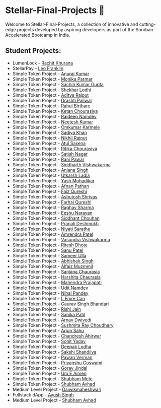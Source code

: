 # Stellar-Final-Projects 🌌

Welcome to Stellar-Final-Projects, a collection of innovative and cutting-edge projects developed by aspiring developers as part of the Soroban Accelerated Bootcamp in India. 

## Student Projects:

- LumenLock - [Rachit Khurana](https://github.com/notnotrachit/lumenlock)
- StellarPay - [Leo Franklin](https://github.com/LeoFranklin015/StellarPay)
- Simple Token Project - [Anuraj Kumar](https://github.com/anurajkumarchaurasiya/blockchain)
- Simple Token Project - [Monika Parmar](https://github.com/monika000000111111111/bgi1)
- Simple Token Project - [Sachin Kumar Gupta](https://github.com/0506CS201036/BLOCKCHAIN_BOOTCAMP)
- Simple Token Project - [Shekhar Lodhi](https://github.com/Shekharlodhi/soroban-birt)
- Simple Token Project - [Aditya Rajput](https://github.com/Aditya-cmd69/soroban_birts)
- Simple Token Project - [Drashti Paliwal](https://github.com/drashjumbo/soroban-birts)
- Simple Token Project - [Rahul Birthare](https://github.com/rahulbirthare/soroban_BansL)
- Simple Token Project - [Ketan Chourasiya](https://github.com/ketanchourasiya1/Bansal-)
- Simple Token Project - [Rajdeep Namdev](https://github.com/RajdeepNamdev018/Soroban_Birts)
- Simple Token Project - [Neetesh Kumar](https://github.com/Neetesh17/steller_birts7)
- Simple Token Project - [Omkumar Karmele](https://github.com/omkarmele10/Stellar-Birts_1)
- Simple Token Project - [Sadiya Khan](https://github.com/sadiyakhan2004/Risein-Final-Project)
- Simple Token Project - [Nikhil Rajput](https://github.com/nikhilrajput15/soroban-bansal)
- Simple Token Project - [Atul Saxena](https://github.com/Atul-Saxena/soroban-Birts) 
- Simple Token Project - [Ritika Chourasiya](https://github.com/riti46/soroban-Birts)
- Simple Token Project - [Satish Nagar](https://github.com/Satish-Nagar/my-first)
- Simple Token Project - [Rani Pawar](https://github.com/ranipawar7777/ranipawar0077birt--college)
- Simple Token Project - [Siddharth Vishwakarma](https://github.com/Siddharthvish07/soroban)
- Simple Token Project - [Anjana Singh](https://github.com/anjanasingh2003/soroban_1)
- Simple Token Project - [Utkarsh Ladla](https://github.com/utkarsh-ladla/Soroban-Final-Project)
- Simple Token Project - [Yash Mohadikar](https://github.com/Yashx073/Risein-Yash)
- Simple Token Project - [Afnan Pathan](https://github.com/Afnanpathan2004/Risen_Afnan)
- Simple Token Project - [Faiz Qureshi](https://github.com/FaizQureshi17/faizqureshibootcampfinalcase)
- Simple Token Project - [Ashutosh Shrivas](https://github.com/Ashutosh123098/Ashubansal)
- Simple Token Project - [Farhaj Qureshi](https://github.com/Farhajqureshi/FarhajQureshi-Bootcamp-finalCase)
- Simple Token Project - [Raghav Sharma](https://github.com/RaghavDandotiya/soroban_Birts)
- Simple Token Project - [Eeshu Narayan](https://github.com/eeshunarayan15/Soroban)
- Simple Token Project - [Siddhant Chouhan](https://github.com/siddhantchouhan1/sorobanbirt)
- Simple Token Project - [Pranali Deshmukh](https://github.com/Pranalideshmukh09/soroban_Birt_)
- Simple Token Project - [Niyati Sarathe](https://github.com/niyati-sarathe/soroban)
- Simple Token Project - [Amrendra Patel](https://github.com/Amrendra0/soroban-Birts)
- Simple Token Project - [Vasundra Vishwakarma](https://github.com/burj-khalifa/Solomon-Risein)
- Simple Token Project - [Ritesh Dhote](https://github.com/robotritesh/web3-birt)
- Simple Token Project - [Sanu Patel](https://github.com/sanupatel9229/soroban_birt_)
- Simple Token Project - [Sameer Ulla](https://github.com/sameerpathan91/soroban-Birt)
- Simple Token Project - [Abhishek Singh](https://github.com/abhii-coder/soroban)
- Simple Token Project - [Alfaiz Muzmmil](https://github.com/Alfu378/solo--bansal)
- Simple Token Project - [Sanjana Chaurasia](https://github.com/sanjnachaurasia/solo)
- Simple Token Project - [Harshita Chaurasia](https://github.com/HarshitaChaurasiaa/Soroban_Bansal)
- Simple Token Project - [Mahendra Prajapati](https://github.com/Mahendra9131/Mahendra-Prajapati1)
- Simple Token Project - [Udit Namdev](https://github.com/coderudit2003/uditbirt)
- Simple Token Project - [Nihal Pandey](https://github.com/Nihal-Pandey-2302/Final_Project)
- Simple Token Project - [İ. Emre Can](https://github.com/xKaramizah/Risein_Soroban_Bootcamp)
- Simple Token Project - [Gaurav Singh Bhandari](https://github.com/Gaurav7192/soroban-Birts)
- Simple Token Project - [Rishi Jain](https://github.com/rishihjain/Soroban-Accelerated-Bootcamp-in-India-Final-Project)
- Simple Token Project - [Sanika Patil](https://github.com/sanikapatil06/Sanika-RiseIn)
- Simple Token Project - [Arnav Dwivedi](https://github.com/arnav-1208/soroban-Birts)
- Simple Token Project - [Sushmita Ray Choudhary](https://github.com/sushcancode/Soroban_Birts)
- Simple Token Project - [Arjun Sahu](https://github.com/arjunsahu001/sotroban_bansal)
- Simple Token Project - [Chandresh Ahirwar](https://github.com/chandresh9399/birt)
- Simple Token Project - [Sohit Yadav](https://github.com/sohitydv/SOROBAN)
- Simple Token Project - [Deepak Lodha](https://github.com/deepaklodha532/contractrust)
- Simple Token Project - [Sakshi Shandilya](https://github.com/sakshishandilya123/soroban_birt_)
- Simple Token Project - [Pawan Verman](https://github.com/pawanverman393/soroban-3)
- Simple Token Project - [Priyanshu Goswami](https://github.com/Prince32277/bgi2)
- Simple Token Project - [Gorav Jindal](https://github.com/Gorav22/Soroban)
- Simple Token Project - [Um E Aimen](https://github.com/um-e-aimen/Rise-in)
- Simple Token Project - [Shubham Mete](https://github.com/Shubhammete/Soroban-Accelerated-Bootcamp-Final-Project)
- Simple Token Project - [Shubham Avhad](https://github.com/savhad2510/final-project)
- Medium Level Project - [Daiwikmaheshwari](https://github.com/Yakshaproject/Yaksha1.0)
- Fullstack dApp - [Ayush Singh](https://github.com/ayushsingh82/Snooker)
- Medium Level Project - [Shubham Avhad](https://github.com/savhad2510/final-project)


